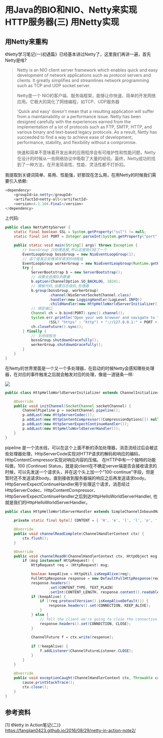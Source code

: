 # 用Java的BIO和NIO、Netty来实现HTTP服务器(三)  用Netty实现



##  用Netty来重构

《Netty学习笔记(一)初遇篇》已经基本讲过Netty了，这里我们再讲一遍，首先Netty是啥?  

> Netty is an NIO client server framework which enables quick and easy development of network applications such as protocol servers and clients. It greatly simplifies and streamlines network programming such as TCP and UDP socket server.
>
> Netty是一个 NIO的客户端、服务端框架，能够让你快速、简单的开发网络应用。它极大的简化了网络编程，如TCP、UDP服务器
>
> 'Quick and easy' doesn't mean that a resulting application will suffer from a maintainability or a performance issue. Netty has been designed carefully with the experiences earned from the implementation of a lot of protocols such as FTP, SMTP, HTTP, and various binary and text-based legacy protocols. As a result, Netty has succeeded to find a way to achieve ease of development, performance, stability, and flexibility without a compromise.
>
> 快速和简单不意味着开发出来的应用程序会有可维护性和性能问题，Netty在设计的时候从一些网络协议中吸取了大量的经验。最终，Netty成功的找到了一种方法，在开发简易性、性能、灵活性都不打折扣。

我提取到关键词简单、易用、性能强，好那现在怎么用，在用Netty的时候我们需要引入依赖:

```java
<dependency>
    <groupId>io.netty</groupId>
    <artifactId>netty-all</artifactId>
    <version>4.1.104.Final</version>
</dependency>
```

上代码:

```java
public class NettyHttpServer {
    static final boolean SSL = System.getProperty("ssl") != null;
    static final int PORT = Integer.parseInt(System.getProperty("port", SSL? "8443" : "8080"));

    public static void main(String[] args) throws Exception {
        // boosGroup 只处理连接,所以这里我们给了一个
        EventLoopGroup bossGroup = new NioEventLoopGroup(1);
        // 这个是真正处理读写请求的线程组
        EventLoopGroup workerGroup = new NioEventLoopGroup(Runtime.getRuntime().availableProcessors() * 2);
        try {         
            ServerBootstrap b = new ServerBootstrap();
            // 设置全连接队列数量
            b.option(ChannelOption.SO_BACKLOG, 1024);
            // 模板代码,设置日志级别,处理器
            b.group(bossGroup, workerGroup)
                    .channel(NioServerSocketChannel.class)               
                    .handler(new LoggingHandler(LogLevel.INFO))
                    .childHandler(new HttpHelloWorldServerInitializer());
            // 绑定端口
            Channel ch = b.bind(PORT).sync().channel();
            System.err.println("Open your web browser and navigate to " +
                    (SSL? "https" : "http") + "://127.0.0.1:" + PORT + '/');	
            ch.closeFuture().sync();
        } finally {
            // 关闭线程池
            bossGroup.shutdownGracefully();
            workerGroup.shutdownGracefully();
        }
    }
}
```

在Netty的世界里面是一个又一个多处理器，在启动的时候Netty会感知哪些处理器，在对应的事件触发之后就会触发对应的处理，像是一道链条一样:

![](https://a.a2k6.com/gerald/i/2024/01/01/m0il.jpg)

```java
public class HttpHelloWorldServerInitializer extends ChannelInitializer<SocketChannel> {

    @Override
    public void initChannel(SocketChannel socketChannel) {
        ChannelPipeline p = socketChannel.pipeline();
        p.addLast(new HttpServerCodec());
        p.addLast(new HttpContentCompressor((CompressionOptions[]) null));
        p.addLast(new HttpServerExpectContinueHandler());
        p.addLast(new HttpHelloWorldServerHandler());
    }
}
```

pipeline 是一个流水线，可以在这个上面不断的添加处理器，消息流经过后会被这些处理器处理，HttpServerCode实现对HTTP请求的解码和响应的编码，HttpContentCompressor实现对响应内容的压缩。 在HTTP中有一个独特的功能叫做，100 (Continue) Status，就是说client在不确定server端是否会接收请求的时候，可以先发送一个请求头，并在这个头上加一个"100-continue"字段，但是暂时还不发送请求body。直到接收到服务器端的响应之后再发送请求body。HttpServerExpectContinueHandler用于处理这个请求，消息经过HttpServerCodec、HttpContentCompressor、HttpServerExpectContinueHandler之后到达HttpHelloWorldServerHandler, 也就是我们的HttpHelloWorldServerHandler。

```java
public class HttpHelloWorldServerHandler extends SimpleChannelInboundHandler<HttpObject> {
    
    private static final byte[] CONTENT = { 'H', 'e', 'l', 'l', 'o', ' ', 'W', 'o', 'r', 'l', 'd' };

    @Override
    public void channelReadComplete(ChannelHandlerContext ctx) {
        ctx.flush();
    }

    @Override
    public void channelRead0(ChannelHandlerContext ctx, HttpObject msg) {
        if (msg instanceof HttpRequest) {
            HttpRequest req = (HttpRequest) msg;

            boolean keepAlive = HttpUtil.isKeepAlive(req);
            FullHttpResponse response = new DefaultFullHttpResponse(req.protocolVersion(), OK,Unpooled.wrappedBuffer(CONTENT));
            response.headers()
                    .set(CONTENT_TYPE, TEXT_PLAIN)
                    .setInt(CONTENT_LENGTH, response.content().readableBytes());
            if (keepAlive) {
                if (!req.protocolVersion().isKeepAliveDefault()) {
                    response.headers().set(CONNECTION, KEEP_ALIVE);
                }
            } else {
                // Tell the client we're going to close the connection.
                response.headers().set(CONNECTION, CLOSE);
            }
            
            ChannelFuture f = ctx.write(response);
           
            if (!keepAlive) {
                f.addListener(ChannelFutureListener.CLOSE);
            }
        }
    }
    
    @Override
    public void exceptionCaught(ChannelHandlerContext ctx, Throwable cause) {
        cause.printStackTrace();
        ctx.close();
    }
}
```

## 参考资料

[1] 《Netty in Action笔记(二)》 https://fangjian0423.github.io/2016/08/29/netty-in-action-note2/